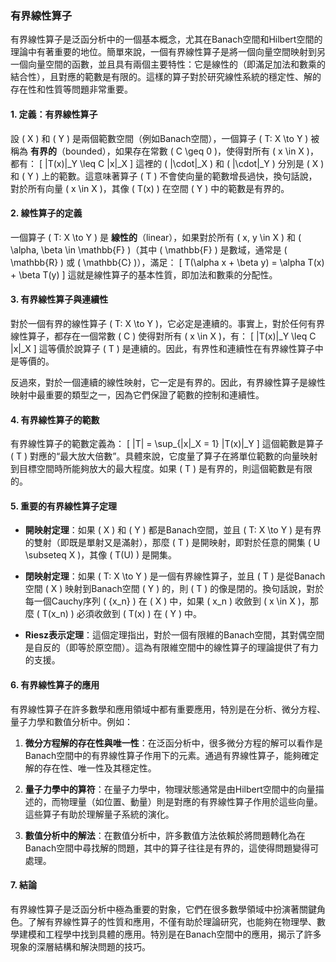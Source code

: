 ### 有界線性算子

有界線性算子是泛函分析中的一個基本概念，尤其在Banach空間和Hilbert空間的理論中有著重要的地位。簡單來說，一個有界線性算子是將一個向量空間映射到另一個向量空間的函數，並且具有兩個主要特性：它是線性的（即滿足加法和數乘的結合性），且對應的範數是有限的。這樣的算子對於研究線性系統的穩定性、解的存在性和性質等問題非常重要。

#### 1. 定義：有界線性算子

設 \( X \) 和 \( Y \) 是兩個範數空間（例如Banach空間），一個算子 \( T: X \to Y \) 被稱為 **有界的**（bounded），如果存在常數 \( C \geq 0 \)，使得對所有 \( x \in X \)，都有：
\[
\|T(x)\|_Y \leq C \|x\|_X
\]
這裡的 \( \|\cdot\|_X \) 和 \( \|\cdot\|_Y \) 分別是 \( X \) 和 \( Y \) 上的範數。這意味著算子 \( T \) 不會使向量的範數增長過快，換句話說，對於所有向量 \( x \in X \)，其像 \( T(x) \) 在空間 \( Y \) 中的範數是有界的。

#### 2. 線性算子的定義

一個算子 \( T: X \to Y \) 是 **線性的**（linear），如果對於所有 \( x, y \in X \) 和 \( \alpha, \beta \in \mathbb{F} \)（其中 \( \mathbb{F} \) 是數域，通常是 \( \mathbb{R} \) 或 \( \mathbb{C} \)），滿足：
\[
T(\alpha x + \beta y) = \alpha T(x) + \beta T(y)
\]
這就是線性算子的基本性質，即加法和數乘的分配性。

#### 3. 有界線性算子與連續性

對於一個有界的線性算子 \( T: X \to Y \)，它必定是連續的。事實上，對於任何有界線性算子，都存在一個常數 \( C \) 使得對所有 \( x \in X \)，有：
\[
\|T(x)\|_Y \leq C \|x\|_X
\]
這等價於說算子 \( T \) 是連續的。因此，有界性和連續性在有界線性算子中是等價的。

反過來，對於一個連續的線性映射，它一定是有界的。因此，有界線性算子是線性映射中最重要的類型之一，因為它們保證了範數的控制和連續性。

#### 4. 有界線性算子的範數

有界線性算子的範數定義為：
\[
\|T\| = \sup_{\|x\|_X = 1} \|T(x)\|_Y
\]
這個範數是算子 \( T \) 對應的“最大放大倍數”。具體來說，它度量了算子在將單位範數的向量映射到目標空間時所能夠放大的最大程度。如果 \( T \) 是有界的，則這個範數是有限的。

#### 5. 重要的有界線性算子定理

- **開映射定理**：如果 \( X \) 和 \( Y \) 都是Banach空間，並且 \( T: X \to Y \) 是有界的雙射（即既是單射又是滿射），那麼 \( T \) 是開映射，即對於任意的開集 \( U \subseteq X \)，其像 \( T(U) \) 是開集。

- **閉映射定理**：如果 \( T: X \to Y \) 是一個有界線性算子，並且 \( T \) 是從Banach空間 \( X \) 映射到Banach空間 \( Y \) 的，則 \( T \) 的像是閉的。換句話說，對於每一個Cauchy序列 \( \{x_n\} \) 在 \( X \) 中，如果 \( x_n \) 收斂到 \( x \in X \)，那麼 \( T(x_n) \) 必須收斂到 \( T(x) \) 在 \( Y \) 中。

- **Riesz表示定理**：這個定理指出，對於一個有限維的Banach空間，其對偶空間是自反的（即等於原空間）。這為有限維空間中的線性算子的理論提供了有力的支援。

#### 6. 有界線性算子的應用

有界線性算子在許多數學和應用領域中都有重要應用，特別是在分析、微分方程、量子力學和數值分析中。例如：

1. **微分方程解的存在性與唯一性**：在泛函分析中，很多微分方程的解可以看作是Banach空間中的有界線性算子作用下的元素。通過有界線性算子，能夠確定解的存在性、唯一性及其穩定性。

2. **量子力學中的算符**：在量子力學中，物理狀態通常是由Hilbert空間中的向量描述的，而物理量（如位置、動量）則是對應的有界線性算子作用於這些向量。這些算子有助於理解量子系統的演化。

3. **數值分析中的解法**：在數值分析中，許多數值方法依賴於將問題轉化為在Banach空間中尋找解的問題，其中的算子往往是有界的，這使得問題變得可處理。

#### 7. 結論

有界線性算子是泛函分析中極為重要的對象，它們在很多數學領域中扮演著關鍵角色。了解有界線性算子的性質和應用，不僅有助於理論研究，也能夠在物理學、數學建模和工程學中找到具體的應用。特別是在Banach空間中的應用，揭示了許多現象的深層結構和解決問題的技巧。